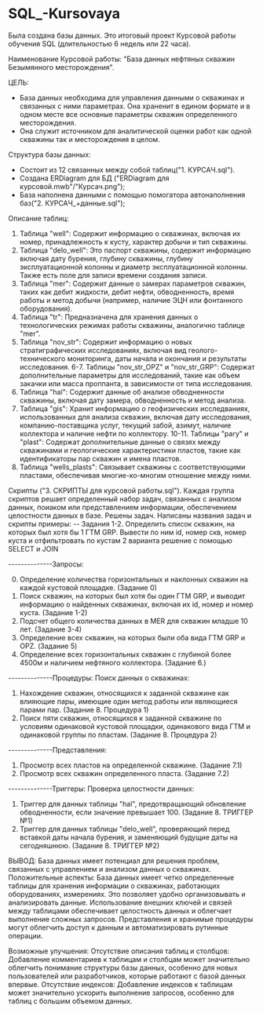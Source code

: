 # SQL_-Kursovaya

Была создана базы данных. Это итоговый проект Курсовой работы обучения SQL (длительностью 6 недель или 22 часа).

Наименование Курсовой работы:
"База данных нефтяных скважин Безымянного месторождения". 

ЦЕЛЬ: 
- База данных необходима для управления данными о скважинах и связанных с ними параметрах. Она храненит в едином формате и в одном месте все основные параметры скважин определенного месторождения. 
- Она служит источником для аналитической оценки работ как одной скважины так и месторождения в целом.

Структура базы данных: 
- Состоит из 12 связанных между собой таблиц("1. КУРСАЧ.sql").
- Создана ERDiagram для БД ("ERDiagram для курсовой.mwb"/"Курсач.png");
- База наполнена данными с помощью помогатора автонаполнения баз("2. КУРСАЧ_+данные.sql");

Описание таблиц:
1. Таблица "well": Содержит информацию о скважинах, включая их номер, принадлежность к кусту, характер добычи и тип скважины.
2. Таблица "delo_well": Это паспорт скважины, содержит информацию включая дату бурения, глубину скважины, глубину эксплуатационной колонны и диаметр эксплуатационной колонны. Также есть поле для записи времени создания записи.
3. Таблица "mer": Содержит данные о замерах параметров скважин, таких как дебит жидкости, дебит нефти, обводненность, время работы и метод добычи (например, наличие ЭЦН или фонтанного оборудования).
4. Таблица "tr": Предназначена для хранения данных о технологических режимах работы скважины, аналогично таблице "mer".
5. Таблица "nov_str": Содержит информацию о новых стратиграфических исследованиях, включая вид геолого-технического мониторинга, даты начала и окончания и результаты исследования.
6-7.  Таблицы "nov_str_OPZ" и "nov_str_GRP": Содержат дополнительные параметры для исследований, такие как объем закачки или масса проппанта, в зависимости от типа исследования.
8. Таблица "hal": Содержит данные об анализе обводненности скважины, включая дату замера, обводненность и метод анализа.
9. Таблица "gis": Хранит информацию о геофизических исследваниях, использованных для анализа скважин, включая дату исследования, компанию-поставщика услуг, текущий забой, азимут, наличие коллектора и наличие нефти по коллектору.
10-11. Таблицы "pary" и "plast": Содержат дополнительные данные о связях между скважинами и геологические характеристики пластов, такие как идентификаторы пар скважин и имена пластов.
12. Таблица "wells_plasts": Связывает скважины с соответствующими пластами, обеспечивая многие-ко-многим отношение между ними.

Скрипты ("3. СКРИПТЫ для курсовой работы.sql").
Каждая группа скриптов решает определенный набор задач, связанных с анализом данных, поиаком или представлением информации, обеспечением целостности данных в базе.
Решены  задач. Написаны названия задач и скрипты примеры:
  -- Задания 1-2. Определить cписок скважин, на которых был хотя бы 1 ГТМ GRP. 
        Вывести по ним id, номер скв, номер куста и отфильтровать по кустам
        2 варианта решение с помощью SELECT и JOIN

--------------Запросы:

0. Определение количества горизонтальных и наклонных скважин на каждой кустовой площадке. (Задание 0)
1. Поиск скважин, на которых был хотя бы один ГТМ GRP, и выводит информацию о найденных скважинах, включая их id, номер и номер куста. (Задание 1-2)
2. Подсчет общего количества данных в MER для скважин младше 10 лет. (Задание 3-4)
3. Определение всех скважин, на которых были оба вида ГТМ GRP и OPZ. (Задание 5)
4. Определение всех горизонтальных скважин с глубиной более 4500м и наличием нефтяного коллектора. (Задание 6.)

--------------Процедуры:
Поиск данных о скважинах:
1. Нахождение скважин, относящихся к заданной скважине как влияющие пары, имеющие один метод работы или являющиеся парами пар. (Задание 8. Процедура 1)
2. Поиск пяти скважин, относящихся к заданной скважине по условиям одинаковой кустовой площадки, одинакового вида ГТМ и одинаковой группы по пластам. (Задание 8. Процедура 2)

--------------Представления:
1. Просмотр всех пластов на определенной скважине. (Задание 7.1)
2. Просмотр всех скважин определенного пласта. (Задание 7.2)

--------------Триггеры:
Проверка целостности данных:
1. Триггер для данных таблицы "hal", предотвращающий обновление обводненности, если значение превышает 100. (Задание 8. ТРИГГЕР №1)
2. Триггер для данных таблицы "delo_well", проверяющий перед вставкой даты начала бурения, и заменяющий будущие даты на сегодняшнюю. (Задание 8. ТРИГГЕР №2)

ВЫВОД:
База данных имеет потенциал для решения проблем, связанных с управлением и анализом данных о скважинах. 
Положительные аспекты:
База данных имеет четко определенные таблицы для хранения информации о скважинах, работающих оборудованиях, измерениях. Это позволяет удобно организовывать и анализировать данные.
Использование внешних ключей и связей между таблицами обеспечивает целостность данных и облегчает выполнение сложных запросов.
Представления и хранимые процедуры могут облегчить доступ к данным и автоматизировать рутинные операции.

Возможные улучшения:
Отсутствие описания таблиц и столбцов: Добавление комментариев к таблицам и столбцам может значительно облегчить понимание структуры базы данных, особенно для новых пользователей или разработчиков, которые работают с базой данных впервые.
Отсутствие индексов: Добавление индексов к таблицам может значительно ускорить выполнение запросов, особенно для таблиц с большим объемом данных.

